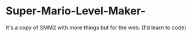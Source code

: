 # Super-Mario-Level-Maker-
It's a copy of SMM2 with more things but for the web. (I'd learn to code)
